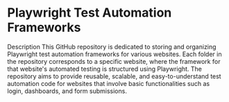 # Playwright Test Automation Frameworks
Description
This GitHub repository is dedicated to storing and organizing Playwright test automation frameworks for various websites. Each folder in the repository corresponds to a specific website, where the framework for that website's automated testing is structured using Playwright. The repository aims to provide reusable, scalable, and easy-to-understand test automation code for websites that involve basic functionalities such as login, dashboards, and form submissions.
